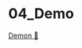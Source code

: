 # 04_Demo

[Demon &#128279;](https://alison.com/topic/learn/84279/topic-a-demo-3-networking-and-wireless-connections-part-3)
